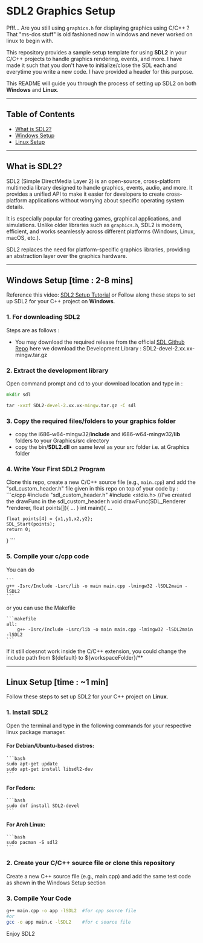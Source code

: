 # SDL2 Graphics Setup

Pfff... Are you still using `graphics.h` for displaying graphics using C/C++ ?
That "ms-dos stuff" is old fashioned now in windows and never worked on linux to begin with.

This repository provides a sample setup template for using **SDL2** in your C/C++ projects to handle graphics rendering, events, and more. I have made it such that you don't have to initialize/close the SDL each and everytime you write a new code. I have provided a header for this purpose. 

This README will guide you through the process of setting up SDL2 on both **Windows** and **Linux**.

---

## Table of Contents

- [What is SDL2?](#what-is-sdl2)
- [Windows Setup](#windows-setup)
- [Linux Setup](#linux-setup)

---

## What is SDL2?

SDL2 (Simple DirectMedia Layer 2) is an open-source, cross-platform multimedia library designed to handle graphics, events, audio, and more. It provides a unified API to make it easier for developers to create cross-platform applications without worrying about specific operating system details.

It is especially popular for creating games, graphical applications, and simulations. Unlike older libraries such as `graphics.h`, SDL2 is modern, efficient, and works seamlessly across different platforms (Windows, Linux, macOS, etc.).

SDL2 replaces the need for platform-specific graphics libraries, providing an abstraction layer over the graphics hardware.

---

## Windows Setup [time : 2-8 mins]

Reference this video: [SDL2 Setup Tutorial](https://youtu.be/H08t6gD1Y1E?si=pC5MXzJEne0Wvq5A) or Follow along these steps to set up SDL2 for your C++ project on **Windows**.

### 1.  For downloading SDL2
Steps are as follows : 
- You may download the required release from the official [SDL Github Repo](https://github.com/libsdl-org/SDL/releases) here we download the Development Library : SDL2-devel-2.xx.xx-mingw.tar.gz

### 2. Extract the development library
Open command prompt and cd to your download location and type in :
```cmd
mkdir sdl

tar -xvzf SDL2-devel-2.xx.xx-mingw.tar.gz -C sdl
```

### 3. Copy the required files/folders to your graphics folder
- copy the i686-w64-mingw32/**include** and i686-w64-mingw32/**lib** folders to your Graphics/src  directory
- copy the bin/**SDL2.dll** on same level as your src folder i.e. at Graphics folder


### 4. Write Your First SDL2 Program
Clone this repo, create a new C/C++ source file (e.g., `main.cpp`) and add the "sdl_custom_header.h" file given in this repo on top of your code by :
    ```c/cpp
#include "sdl_custom_header.h"
#include <stdio.h>
//I've created the drawFunc in the sdl_custom_header.h
void drawFunc(SDL_Renderer *renderer, float points[]){
    ...
}
int main(){
    ...

    float points[4] = {x1,y1,x2,y2};
    SDL_Start(points);
    return 0;
}
    ```
### 5. Compile your c/cpp code

You can do 

    ```
    g++ -Isrc/Include -Lsrc/lib -o main main.cpp -lmingw32 -lSDL2main -lSDL2
    ```
or you can use the Makefile 

    ```makefile
    all:
        g++ -Isrc/Include -Lsrc/lib -o main main.cpp -lmingw32 -lSDL2main -lSDL2
    ```
If it still doesnot work inside the C/C++ extension, you could change the include path from ${default} to  ${workspaceFolder}/**

---

## Linux Setup [time : ~1 min]

Follow these steps to set up SDL2 for your C++ project on **Linux**.

### 1. Install SDL2
Open the terminal and type in the following commands for your respective linux package manager.
#### For Debian/Ubuntu-based distros:
    ```bash
    sudo apt-get update
    sudo apt-get install libsdl2-dev
    ```
#### For Fedora:
    ```bash
    sudo dnf install SDL2-devel
    ```
#### For Arch Linux:
    ```bash
    sudo pacman -S sdl2
    ```

### 2. Create your C/C++ source file or clone this repository
Create a new C++ source file (e.g., main.cpp) and add the same test code as shown in the Windows Setup section

### 3. Compile Your Code
```bash
g++ main.cpp -o app -lSDL2  #for cpp source file
#or
gcc -o app main.c -lSDL2    #for c source file
```

Enjoy SDL2